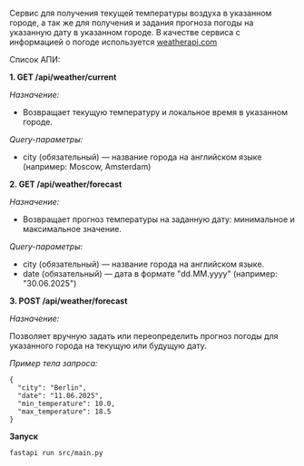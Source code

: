 Сервис для получения текущей температуры воздуха в указанном городе,
а так же для получения и задания прогноза погоды на указанную дату в указанном городе. 
В качестве сервиса с информацией о погоде используется [weatherapi.com](weatherapi.com)

Список АПИ:

**1. GET /api/weather/current**

*Назначение:*

- Возвращает текущую температуру и локальное время в указанном городе.

*Query-параметры:*
 - city (обязательный) — название города на английском языке (например: Moscow, Amsterdam)

**2. GET /api/weather/forecast**

*Назначение:*

- Возвращает прогноз температуры на заданную дату: минимальное и максимальное значение.

*Query-параметры:*

- city (обязательный) — название города на английском языке.
- date (обязательный) — дата в формате "dd.MM.yyyy" (например: "30.06.2025")

**3. POST /api/weather/forecast**

*Назначение:*

Позволяет вручную задать или переопределить прогноз погоды для указанного города на текущую или будущую дату.

*Пример тела запроса:*

```
{
  "city": "Berlin",
  "date": "11.06.2025",
  "min_temperature": 10.0,
  "max_temperature": 18.5
}
```

**Запуск**

```
fastapi run src/main.py
```
